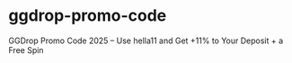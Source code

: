 # ggdrop-promo-code
GGDrop Promo Code 2025 – Use hella11 and Get +11% to Your Deposit + a Free Spin
